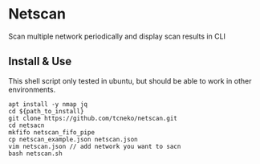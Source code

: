 # Netscan

Scan multiple network periodically and display scan results in CLI

## Install & Use

This shell script only tested in ubuntu, but should be able to work in other environments.

```
apt install -y nmap jq
cd ${path_to_install}
git clone https://github.com/tcneko/netscan.git
cd netsacn
mkfifo netscan_fifo_pipe
cp netscan_example.json netscan.json
vim netscan.json // add network you want to sacn
bash netscan.sh
```